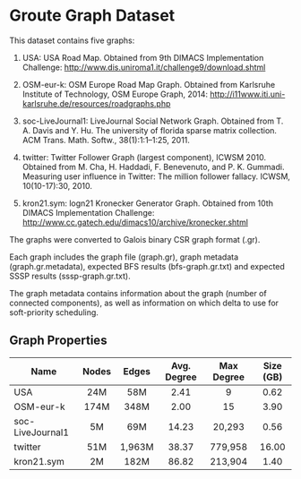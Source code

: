 Groute Graph Dataset
====================

This dataset contains five graphs:

1. USA: USA Road Map.
   Obtained from 9th DIMACS Implementation Challenge: http://www.dis.uniroma1.it/challenge9/download.shtml

2. OSM-eur-k: OSM Europe Road Map Graph.
   Obtained from Karlsruhe Institute of Technology, OSM Europe Graph, 2014: http://i11www.iti.uni-karlsruhe.de/resources/roadgraphs.php

3. soc-LiveJournal1: LiveJournal Social Network Graph.
   Obtained from T. A. Davis and Y. Hu. The university of florida sparse matrix collection. ACM Trans. Math. Softw., 38(1):1:1–1:25, 2011.

4. twitter: Twitter Follower Graph (largest component), ICWSM 2010.
   Obtained from M. Cha, H. Haddadi, F. Benevenuto, and P. K. Gummadi. Measuring user influence in Twitter: The million follower fallacy. ICWSM, 10(10-17):30, 2010.

5. kron21.sym: logn21 Kronecker Generator Graph.
   Obtained from 10th DIMACS Implementation Challenge: http://www.cc.gatech.edu/dimacs10/archive/kronecker.shtml




The graphs were converted to Galois binary CSR graph format (.gr).

Each graph includes the graph file (graph.gr), graph metadata (graph.gr.metadata),
expected BFS results (bfs-graph.gr.txt) and expected SSSP results (sssp-graph.gr.txt).

The graph metadata contains information about the graph (number of connected components),
as well as information on which delta to use for soft-priority scheduling.



Graph Properties
----------------

|    Name             | Nodes | Edges  | Avg. Degree  |   Max Degree   | Size (GB) |
| --------------------|:-----:|:------:|:------------:|:--------------:|:---------:|
| USA                 |  24M  | 58M    |  2.41        |    9           | 0.62      |
| OSM-eur-k           | 174M  | 348M   |  2.00        |   15           | 3.90      |
| soc-LiveJournal1    |   5M  | 69M    | 14.23        | 20,293         | 0.56      |
| twitter             |  51M  | 1,963M | 38.37        | 779,958        | 16.00     |
| kron21.sym          |   2M  | 182M   | 86.82        | 213,904        | 1.40      |

